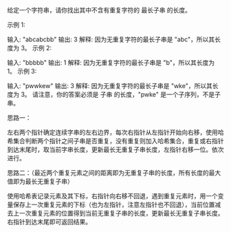 给定一个字符串，请你找出其中不含有重复字符的 最长子串 的长度。

示例 1:

输入: "abcabcbb"
输出: 3 
解释: 因为无重复字符的最长子串是 "abc"，所以其长度为 3。
示例 2:

输入: "bbbbb"
输出: 1
解释: 因为无重复字符的最长子串是 "b"，所以其长度为 1。
示例 3:

输入: "pwwkew"
输出: 3
解释: 因为无重复字符的最长子串是 "wke"，所以其长度为 3。
     请注意，你的答案必须是 子串 的长度，"pwke" 是一个子序列，不是子串。
     
思路一：

左右两个指针确定连续字串的左右边界，每次右指针从左指针开始向右移，使用哈希集合判断两个指针之间子串是否重复，没有重复则加入哈希集合，重复或右指针到达末尾时，取当前字串长度，更新最长无重复子串长度，左指针右移一位。依次进行。

思路二：（最近两个重复元素之间的距离即为无重复子串的长度，所有长度的最大值即为最长无重复子串）

使用哈希表记录元素及其下标，右指针向右移不回退，遇到重复元素时，用一个变量保存上一次重复元素的下标（也为左指针，注意左指针也不回退），当前位置减去上一次重复元素的位置得到当前无重复子串的长度，更新最长无重复子串长度。右指针到达末尾即可返回结果。
